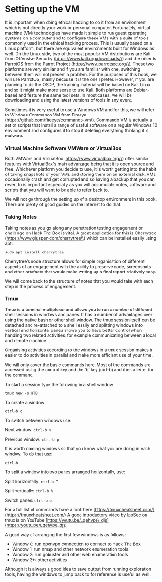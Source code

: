 # Setting up the VM

It is important when doing ethical hacking to do it from an environment which is not directly your work or personal computer. Fortunately, virtual machine \(VM\) technologies have made it simple to run guest operating systems on a computer and to configure these VMs with a suite of tools commonly used in the ethical hacking process. This is usually based on a Linux platform, but there are equivalent environments built for Windows as well. On the Linux side, two of the most popular VM distributions are Kali from Offensive Security \(https://www.kali.org/downloads/\) and the other is ParrotOS from the Parrot Project \(https://www.parrotsec.org/\). These two platforms are very similar and if you are familiar with one, switching between them will not present a problem. For the purposes of this book, we will use ParrotOS, mainly because it is the one I prefer. However, if you are planning to do the OSCP, the training material will be based on Kali Linux and so it might make more sense to use Kali. Both platforms are Debian-based and feature the same tool sets. In most cases, we will be downloading and using the latest versions of tools in any event.

Sometimes it is very useful to use a Windows VM and for this, we will refer to Windoes Commando VM from Fireeye \(https://github.com/fireeye/commando-vm\). Commando VM is actually a set of scripts that install a range of useful software on a regular Windows 10 environment and configures it to stop it deleting everything thinking it is malware.

### Virtual Machine Software VMWare or VirtualBox

Both VMWare and VirtualBox \(https://www.virtualbox.org/\) offer similar features with VirtualBox's main advantage being that it is open source and free. Whichever platform you decide to use, it is worth getting into the habit of taking snapshots of your VMs and storing them on an external disk. VMs occasionally crash and get corrupted and so having a backup that you can revert to is important especially as you will accumulate notes, software and scripts that you will want to be able to refer back to.

We will not go through the setting up of a desktop environment in this book. There are plenty of good guides on the Internet to do that.

### Taking Notes

Taking notes as you go along any penetration testing engagement or challenge on Hack The Box is vital. A great application for this is Cherrytree \(https://www.giuspen.com/cherrytree/\) which can be installed easily using apt:

 `sudo apt install cherrytree`  

 Cherrytree’s node structure allows for simple organisation of different aspects of an engagement with the ability to preserve code, screenshots and other artefacts that would make writing up a final report relatively easy.

We will come back to the structure of notes that you would take with each step in the process of engagement.

### Tmux

Tmux is a terminal multiplexer and allows you to run a number of different shell sessions in windows and panes. It has a number of advantages over using the native bash or other shell window. The tmux session itself can be detached and re-attached to a shell easily and splitting windows into vertical and horizontal panes allows you to have better control when handling two related activities, for example communicating between a local and remote machine.

Organising activities according to the windows in a tmux session makes it easier to do activities in parallel and make more efficient use of your time.

We will only cover the basic commands here. Most of the commands are accessed using the control key and the ‘b’ key \(ctrl-b\) and then a letter for the command.

To start a session type the following in a shell window

 `tmux new -s HTB`      

To create a window

 `ctrl-b c`      

To switch between windows use:

 Next window: `ctrl-b n`      

 Previous window: `ctrl-b p`       

It is worth naming windows so that you know what you are doing in each window. To do that use:

 `ctrl-b`  

To split a window into two panes arranged horizontally, use:

 Split horizontally: `ctrl-b “`     

 Split vertically: `ctrl-b %`

 Switch panes: `ctrl-b o`      

For a full list of commands have a look here [https://tmuxcheatsheet.com/](https://tmuxcheatsheet.com/) A good introductory video by IppSec on tmux is on YouTube [https://youtu.be/Lqehvpe\_djs](https://youtu.be/Lqehvpe_djs)

A good way of arranging the first few windows is as follows:

* Window 0: run openvpn connection to connect to Hack The Box
* Window 1: run nmap and other network enumeration tools
* Window 2: run gobuster and other web enumeration tools
* Window 3+: other activities

Although it is always a good idea to save output from running exploration tools, having the windows to jump back to for reference is useful as well.

